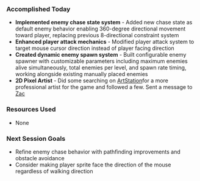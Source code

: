 ### Accomplished Today
- **Implemented enemy chase state system** - Added new chase state as default enemy behavior enabling 360-degree directional movement toward player, replacing previous 8-directional constraint system
- **Enhanced player attack mechanics** - Modified player attack system to target mouse cursor direction instead of player facing direction
- **Created dynamic enemy spawn system** - Built configurable enemy spawner with customizable parameters including maximum enemies alive simultaneously, total enemies per level, and spawn rate timing, working alongside existing manually placed enemies
- **2D Pixel Artist** - Did some searching on [ArtStation](https://www.artstation.com/)for a more professional artist for the game and followed a few. Sent a message to [Zac](https://www.artstation.com/sneb)
### Resources Used
- None
### Next Session Goals
- Refine enemy chase behavior with pathfinding improvements and obstacle avoidance
- Consider making player sprite face the direction of the mouse regardless of walking direction